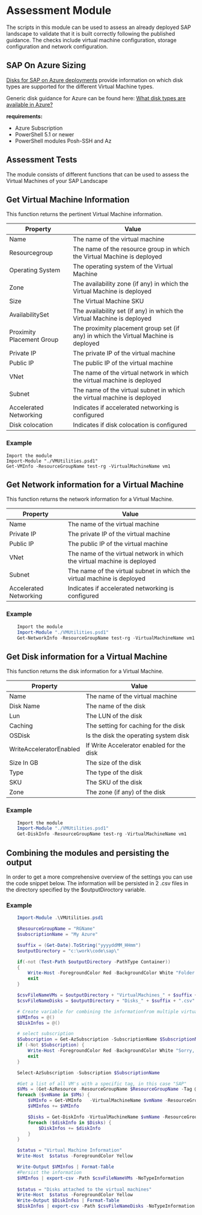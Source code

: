 # Assessment Module

The scripts in this module can be used to assess an already deployed SAP landscape to validate that it is built correctly following the published guidance. The checks include virtual machine configuration, storage configuration and network configuration.

## SAP On Azure Sizing

[Disks for SAP on Azure deployments](https://docs.microsoft.com/en-us/azure/virtual-machines/workloads/sap/hana-vm-operations-storage) provide information on which disk types are supported for the different Virtual Machine types.

Generic disk guidance for Azure can be found here: [What disk types are available in Azure?](https://docs.microsoft.com/en-us/azure/virtual-machines/windows/disks-types)

**requirements:**

- Azure Subscription
- PowerShell 5.1 or newer
- PowerShell modules Posh-SSH and Az

## Assessment Tests

The module consists of different functions that can be used to assess the Virtual Machines of your SAP Landscape

## Get Virtual Machine Information

This function returns the pertinent Virtual Machine information.

| Property  | Value                                 |
| ---       | ---                                   |
| Name      | The name of the virtual machine       |
| Resourcegroup      | The name of the resource group in which the Virtual Machine is deployed       |
| Operating System      | The operating system of the Virtual Machine       |
| Zone      | The availability zone (if any) in which the Virtual Machine is deployed       |
| Size      | The Virtual Machine SKU       |
| AvailabilitySet      | The availability set (if any) in which the Virtual Machine is deployed       |
| Proximity Placement Group      | The proximity placement group set (if any) in which the Virtual Machine is deployed       |
| Private IP| The private IP of the virtual machine       |
| Public IP| The public IP of the virtual machine       |
| VNet| The name of the virtual network in which the virtual machine is deployed |
| Subnet| The name of the virtual subnet in which the virtual machine is deployed |
| Accelerated Networking| Indicates if accelerated networking is configured |
| Disk colocation|  Indicates if disk colocation is configured |

### Example

    Import the module
    Import-Module "./VMUtilities.psd1"
    Get-VMInfo -ResourceGroupName test-rg -VirtualMachineName vm1 

## Get Network information for a Virtual Machine

This function returns the network information for a Virtual Machine.

| Property  | Value                                 |
| ---       | ---                                   |
| Name      | The name of the virtual machine       |
| Private IP| The private IP of the virtual machine       |
| Public IP| The public IP of the virtual machine       |
| VNet| The name of the virtual network in which the virtual machine is deployed |
| Subnet| The name of the virtual subnet in which the virtual machine is deployed |
| Accelerated Networking| Indicates if accelerated networking is configured |

### Example
```PowerShell
    Import the module
    Import-Module "./VMUtilities.psd1"
    Get-NetworkInfo -ResourceGroupName test-rg -VirtualMachineName vm1 
```
## Get Disk information for a Virtual Machine

This function returns the disk information for a Virtual Machine.

| Property  | Value                                 |
| ---       | ---                                   |
| Name      | The name of the virtual machine       |
| Disk Name      | The name of the disk       |
| Lun      | The LUN of the disk       |
| Caching      | The setting for caching for the disk       |
| OSDisk      | Is the disk the operating system disk       |
| WriteAcceleratorEnabled      | If Write Accelerator enabled for the disk       |
| Size In GB      | The size of the disk       |
| Type      | The type of the disk       |
| SKU      | The SKU of the disk       |
| Zone      | The zone (if any) of the disk       |

### Example

```PowerShell
    Import the module
    Import-Module "./VMUtilities.psd1"
    Get-DiskInfo -ResourceGroupName test-rg -VirtualMachineName vm1 
```
## Combining the modules and persisting the output

In order to get a more comprehensive overview of the settings you can use the code snippet below. The information will be persisted in 2 .csv files in the directory specified by the $outputDiroctory variable.

### Example
```PowerShell
    Import-Module .\VMUtilities.psd1

    $ResourceGroupName = "RGName"
    $subscriptionName = "My Azure"

    $suffix = (Get-Date).ToString("yyyyddMM_HHmm")
    $outputDirectory = "c:\work\code\sap\"

    if(-not (Test-Path $outputDirectory -PathType Container))
    {
        Write-Host -ForegroundColor Red -BackgroundColor White "Folder '" $outputDirectory "' does not exit please create it."
        exit
    }

    $csvFileNameVMs = $outputDirectory + "VirtualMachines_" + $suffix + ".csv"
    $csvFileNameDisks = $outputDirectory + "Disks_" + $suffix + ".csv"

    # Create variable for combining the informationfrom multiple virtual machines
    $VMInfos = @()
    $DiskInfos = @()

    # select subscription
    $Subscription = Get-AzSubscription -SubscriptionName $SubscriptionName
    if (-Not $Subscription) {
        Write-Host -ForegroundColor Red -BackgroundColor White "Sorry, it seems you are not connected to Azure or don't have access to the subscription. Please use Connect-AzAccount to connect."
        exit
    }

    Select-AzSubscription -Subscription $SubscriptionName 

    #Get a list of all VM's with a specific tag, in this case "SAP"
    $VMs = (Get-AzResource -ResourceGroupName $ResourceGroupName -Tag @{ System = "SAP" } -ResourceType Microsoft.Compute/virtualMachines).Name
    foreach ($vmName in $VMs) {
        $VMInfo = Get-VMInfo   -VirtualMachineName $vmName -ResourceGroupName $ResourceGroupName
        $VMInfos += $VMInfo

        $Disks = Get-DiskInfo -VirtualMachineName $vmName -ResourceGroupName $ResourceGroupName
        foreach ($diskInfo in $Disks) {
            $DiskInfos += $diskInfo
        }
    }

    $status = "Virtual Machine Information"
    Write-Host  $status -ForegroundColor Yellow

    Write-Output $VMInfos | Format-Table
    #Persist the information
    $VMInfos | export-csv -Path $csvFileNameVMs -NoTypeInformation
        
    $status = "Disks attached to the virtual machines"
    Write-Host  $status -ForegroundColor Yellow
    Write-Output $DiskInfos | Format-Table
    $DiskInfos | export-csv -Path $csvFileNameDisks -NoTypeInformation
```
